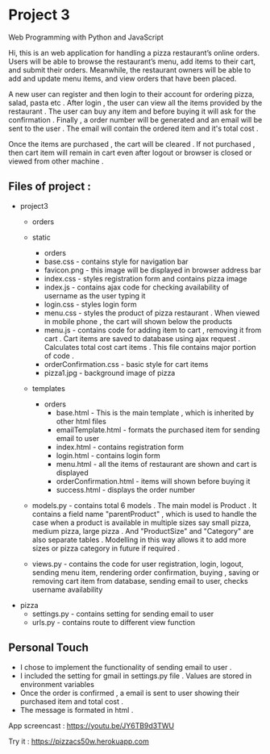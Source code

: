 # Project 3

Web Programming with Python and JavaScript

Hi, this is an web application for handling a pizza restaurant’s online orders. Users will be able to browse the restaurant’s menu, add items to their cart, and submit their orders. Meanwhile, the restaurant owners will be able to add and update menu items, and view orders that have been placed.


A new user can register and then login to their account for ordering pizza, salad, pasta etc .
After login , the user can view all the items provided by the restaurant . The user can buy any item and before buying it will ask for the confirmation . Finally , a order number will be generated and an email will be sent to the user . The email will contain the ordered item and it's total cost .

Once the items are purchased , the cart will be cleared . If not purchased , then cart item will remain in cart even after logout or browser is closed or viewed from other machine .

## Files of project :
- project3
  - orders
   - static
     - orders
      - base.css    	- contains style for navigation bar
      - favicon.png 	- this image will be displayed in browser address bar
      - index.css   	- styles registration form and contains pizza image 
      - index.js 		- contains ajax code for checking availability of username as the user typing it
      - login.css 		- styles login form
      - menu.css 		- styles the product of pizza restaurant . When viewed in mobile phone , the cart will     	              shown  below the products 
      - menu.js 		- contains code for adding item to cart , removing it from cart . Cart items are saved           to database using ajax request . Calculates total cost cart items . This file contains major portion of code .
      - orderConfirmation.css 	- basic style for cart items 
      - pizza1.jpg  			- background image of pizza 

  - templates
    - orders
      - base.html           - This is the main template , which is inherited by other html files 
      - emailTemplate.html  - formats the purchased item for sending email to user 
      - index.html 			- contains registration form
      - login.html 			- contains login form
      - menu.html 			- all the items of restaurant are shown and cart is displayed 
      - orderConfirmation.html  - items will shown before buying it 
      - success.html 			- displays the order number  
  - models.py 				- contains total 6 models . The main model is Product . It contains a field name "parentProduct" , which is used to handle the case when a product is available in multiple sizes say small pizza, medium pizza, large pizza . And "ProductSize" and "Category" are also separate tables . Modelling in this way allows it to add more sizes or pizza category in future if required .

  - views.py 					- contains the code for user registration, login, logout, sending menu item, rendering order confirmation, buying , saving or removing cart item from database, sending email to user, checks username availability 
 - pizza
   - settings.py 			- contains setting for sending email to user
   - urls.py 				- contains route to different view function


## Personal Touch
- I chose to implement the functionality of sending email to user .
- I included the setting for gmail in settings.py file . Values are stored in environment variables 
- Once the order is confirmed , a email is sent to user showing their purchased item and total cost .
- The message is formated in html .

App screencast : https://youtu.be/JY6TB9d3TWU

Try it : https://pizzacs50w.herokuapp.com
